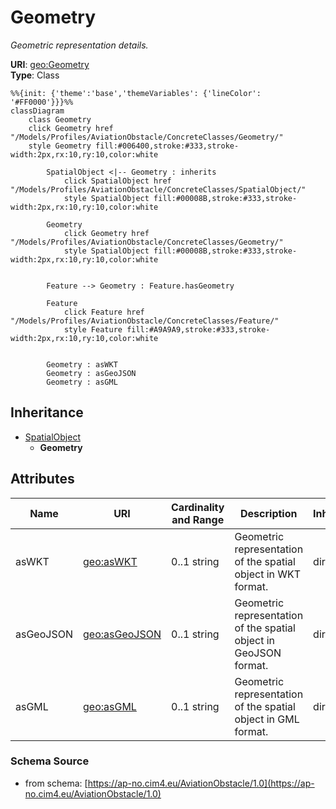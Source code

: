 # Geometry

_Geometric representation details._

**URI**: [geo:Geometry](http://www.opengis.net/ont/geosparql#Geometry)<br />
**Type**: Class

```mermaid
%%{init: {'theme':'base','themeVariables': {'lineColor': '#FF0000'}}}%%
classDiagram
    class Geometry
    click Geometry href "/Models/Profiles/AviationObstacle/ConcreteClasses/Geometry/"
    style Geometry fill:#006400,stroke:#333,stroke-width:2px,rx:10,ry:10,color:white

        SpatialObject <|-- Geometry : inherits
            click SpatialObject href "/Models/Profiles/AviationObstacle/ConcreteClasses/SpatialObject/"
            style SpatialObject fill:#00008B,stroke:#333,stroke-width:2px,rx:10,ry:10,color:white

        Geometry
            click Geometry href "/Models/Profiles/AviationObstacle/ConcreteClasses/Geometry/"
            style SpatialObject fill:#00008B,stroke:#333,stroke-width:2px,rx:10,ry:10,color:white


        Feature --> Geometry : Feature.hasGeometry

        Feature
            click Feature href "/Models/Profiles/AviationObstacle/ConcreteClasses/Feature/"
            style Feature fill:#A9A9A9,stroke:#333,stroke-width:2px,rx:10,ry:10,color:white


        Geometry : asWKT
        Geometry : asGeoJSON
        Geometry : asGML
```

## Inheritance
* [SpatialObject](SpatialObject.md)
    * **Geometry**

## Attributes
| Name | URI | Cardinality and Range | Description | Inheritance |
| ---  | --- | --- | --- | --- |
| asWKT | [geo:asWKT](http://www.opengis.net/ont/geosparql#asWKT) | 0..1 string | Geometric representation of the spatial object in WKT format. | direct |
| asGeoJSON | [geo:asGeoJSON](http://www.opengis.net/ont/geosparql#asGeoJSON) | 0..1 string | Geometric representation of the spatial object in GeoJSON format. | direct |
| asGML | [geo:asGML](http://www.opengis.net/ont/geosparql#asGML) | 0..1 string | Geometric representation of the spatial object in GML format. | direct |

### Schema Source
* from schema: [https://ap-no.cim4.eu/AviationObstacle/1.0](https://ap-no.cim4.eu/AviationObstacle/1.0)

